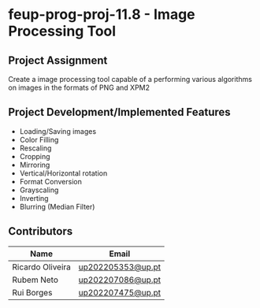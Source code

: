# feup-prog-proj-11.8 - Image Processing Tool

## Project Assignment

Create a image processing tool capable of a performing various algorithms on images in the formats of PNG and XPM2

## Project Development/Implemented Features

- Loading/Saving images
- Color Filling
- Rescaling
- Cropping
- Mirroring
- Vertical/Horizontal rotation
- Format Conversion
- Grayscaling
- Inverting
- Blurring (Median Filter)

## Contributors

| Name | Email |
| ------- | ------- |
| Ricardo Oliveira | up202205353@up.pt |
| Rubem Neto | up202207086@up.pt |
| Rui Borges | up202207475@up.pt |
